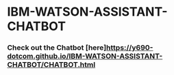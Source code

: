 # IBM-WATSON-ASSISTANT-CHATBOT
### Check out the Chatbot [here]https://y690-dotcom.github.io/IBM-WATSON-ASSISTANT-CHATBOT/CHATBOT.html
